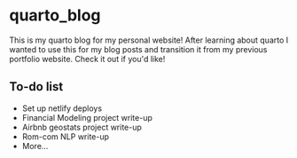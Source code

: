 # quarto_blog

This is my quarto blog for my personal website! After learning about quarto I wanted to use this for my blog posts and transition it from my previous portfolio website. Check it out if you'd like!

## To-do list

- Set up netlify deploys
- Financial Modeling project write-up
- Airbnb geostats project write-up
- Rom-com NLP write-up
- More...
